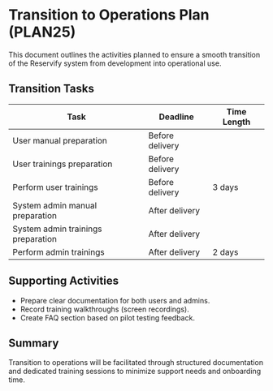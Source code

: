 # Transition to Operations Plan (PLAN25)

This document outlines the activities planned to ensure a smooth transition of the Reservify system from development into operational use.

## Transition Tasks

| Task                               | Deadline        | Time Length |
|------------------------------------|-----------------|-------------|
| User manual preparation            | Before delivery |             |
| User trainings preparation         | Before delivery |             |
| Perform user trainings             | Before delivery | 3 days      |
| System admin manual preparation    | After delivery  |             |
| System admin trainings preparation | After delivery  |             |
| Perform admin trainings            | After delivery  | 2 days      |

## Supporting Activities

- Prepare clear documentation for both users and admins.
- Record training walkthroughs (screen recordings).
- Create FAQ section based on pilot testing feedback.

## Summary

Transition to operations will be facilitated through structured documentation and dedicated training sessions to minimize support needs and onboarding time.
